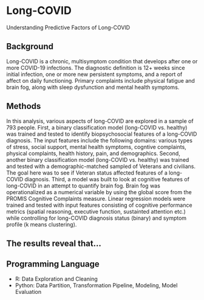 # Long-COVID
Understanding Predictive Factors of Long-COVID

## Background
Long-COVID is a chronic, multisymptom condition that develops after one or more COVID-19 infections. The diagnostic definition is 12+ weeks since initial infection, one or more new persistent symptoms, and a report of affect on daily functioning. Primary complaints include physical fatigue and brain fog, along with sleep dysfunction and mental health symptoms.
## Methods
In this analysis, various aspects of long-COVID are explored in a sample of 793 people. First, a binary classification model (long-COVID vs. healthy) was trained and tested to identify biopsychosocial features of a long-COVID diagnosis. The input features include the following domains: various types of stress, social support, mental health symptoms, cogntive complaints, physical complaints, health history, pain, and demographics. Second, another binary classification model (long-COVID vs. healthy) was trained and tested with a demographic-matched sampled of Veterans and civilians. The goal here was to see if Veteran status affected features of a long-COVID diagnosis. Third, a model was built to look at cognitive features of long-COVID in an attempt to quantify brain fog. Brain fog was operationalized as a numerical variable by using the global score from the PROMIS Cognitive Complaints measure. Linear regression models were trained and tested with input features consisting of cognitive performance metrics (spatial reasoning, executive function, sustainted attention etc.) while controlling for long-COVID diagnosis status (binary) and symptom profile (k means clustering).

## The results reveal that...

## Programming Language
* R: Data Exploration and Cleaning
* Python: Data Partition, Transformation Pipeline, Modeling, Model Evaluation
